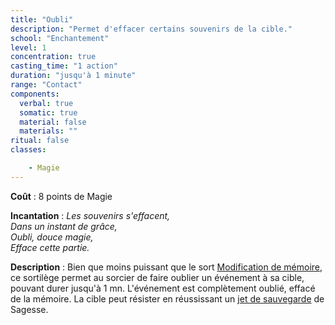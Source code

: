 ```yaml
---
title: "Oubli"
description: "Permet d'effacer certains souvenirs de la cible."
school: "Enchantement"
level: 1
concentration: true
casting_time: "1 action"
duration: "jusqu'à 1 minute"
range: "Contact"
components:
  verbal: true
  somatic: true
  material: false
  materials: ""
ritual: false
classes:

    - Magie
---
```

**Coût** : 8 points de Magie  

**Incantation** : *Les souvenirs s'effacent,*   
*Dans un instant de grâce,*   
*Oubli, douce magie,*   
*Efface cette partie.*    

**Description** : Bien que moins puissant que le sort [Modification de mémoire](/grimoire/modification-de-memoire), ce sortilège permet au sorcier de faire oublier un événement à sa cible, pouvant durer jusqu'à 1 mn. L'événement est complètement oublié, effacé de la mémoire. La cible peut résister en réussissant un [jet de sauvegarde](/utiliser-les-caracteristiques/#jets-de-sauvegarde) de Sagesse.  
